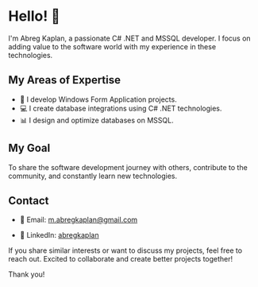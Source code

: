 # Hello! 👋

I'm Abreg Kaplan, a passionate C# .NET and MSSQL developer. I focus on adding value to the software world with my experience in these technologies.

## My Areas of Expertise

- 🚀 I develop Windows Form Application projects.
- 💻 I create database integrations using C# .NET technologies.
- 📊 I design and optimize databases on MSSQL.

## My Goal

To share the software development journey with others, contribute to the community, and constantly learn new technologies.

## Contact

- 📧 Email: m.abregkaplan@gmail.com

- 💼 LinkedIn: [abregkaplan](https://www.linkedin.com/in/abreg-kaplan/)

If you share similar interests or want to discuss my projects, feel free to reach out. Excited to collaborate and create better projects together!

Thank you!

